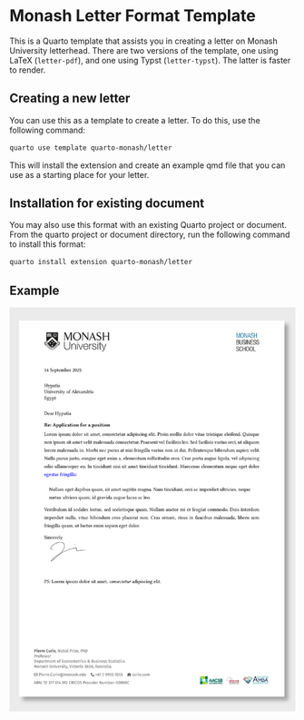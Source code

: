 

<!-- README.md is generated from README.qmd. Please edit that file -->

# Monash Letter Format Template

This is a Quarto template that assists you in creating a letter on
Monash University letterhead. There are two versions of the template,
one using LaTeX (`letter-pdf`), and one using Typst (`letter-typst`).
The latter is faster to render.

## Creating a new letter

You can use this as a template to create a letter. To do this, use the
following command:

``` bash
quarto use template quarto-monash/letter
```

This will install the extension and create an example qmd file that you
can use as a starting place for your letter.

## Installation for existing document

You may also use this format with an existing Quarto project or
document. From the quarto project or document directory, run the
following command to install this format:

``` bash
quarto install extension quarto-monash/letter
```

## Example

[![](examples/template.png)](examples/template.pdf)
